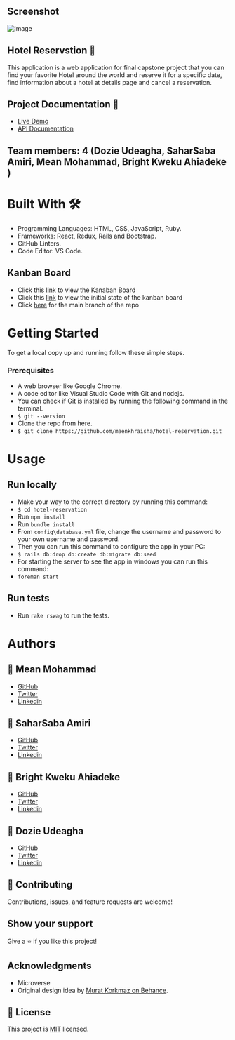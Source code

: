 ## Screenshot
![image](https://www.joincolab.io/projects/planaway-2)

## Hotel Reservstion 🏩
This application is a web application for final capstone project that you can find your favorite Hotel around the world and reserve it for a specific date, find information about a hotel at details page and cancel a reservation.

## Project Documentation 📄
- [Live Demo](https://hotel-reservation-i2st.onrender.com)
- [API Documentation](http://127.0.0.1:5000/api-docs/index.html)

## Team members: 4 (Dozie Udeagha, SaharSaba Amiri, Mean Mohammad, Bright Kweku Ahiadeke )

# Built With 🛠️
- Programming Languages: HTML, CSS, JavaScript, Ruby.
- Frameworks: React, Redux, Rails and Bootstrap.
- GitHub Linters.
- Code Editor: VS Code.

## Kanban Board
- Click this [link](https://github.com/users/maenkhraisha/projects/6) to view the Kanaban Board
- Click this [link](https://docs.google.com/document/d/1GcBpwqr2NsF9umMA4qthxuBxnEjcLagS8p_tt5CwHPc/edit?usp=sharing) to view the initial state of the kanban board
- Click [here](https://github.com/maenkhraisha/hotel-reservation) for the main branch of the repo
# Getting Started
To get a local copy up and running follow these simple steps.

### Prerequisites
- A web browser like Google Chrome.
- A code editor like Visual Studio Code with Git and nodejs.
- You can check if Git is installed by running the following command in the terminal.
- `$ git --version`
- Clone the repo from here.
- `$ git clone https://github.com/maenkhraisha/hotel-reservation.git`

# Usage
## Run locally
- Make your way to the correct directory by running this command:
- `$ cd hotel-reservation`
- Run `npm install`
- Run `bundle install`
- From `config\database.yml` file, change the username and password to your own username and password.
- Then you can run this command to configure the app in your PC:
- `$ rails db:drop db:create db:migrate db:seed`
- For starting the server to see the app in windows you can run this command:
- `foreman start`

## Run tests
- Run `rake rswag` to run the tests.

# Authors
## 👤 Mean Mohammad
- [GitHub](https://github.com/maenkhraisha)
- [Twitter](https://twitter.com/AlkhryshaM)
- [Linkedin](https://www.linkedin.com/in/maen-al-khraisha/)

## 👤 SaharSaba Amiri
- [GitHub](https://github.com/Sahar-SE)
- [Twitter](https://twitter.com/SaharSabaAmiri)
- [Linkedin](https://www.linkedin.com/in/sahar-saba-amiri/)

## 👤 Bright Kweku Ahiadeke
- [GitHub](https://github.com/kwekubright)
- [Twitter](https://twitter.com/kwekubright_)
- [Linkedin](https://www.linkedin.com/in/kwekubright)

## 👤 Dozie Udeagha
- [GitHub](https://github.com/udeaghad)
- [Twitter](https://twitter.com/theodoz)
- [Linkedin](https://www.linkedin.com/in/)

## 🤝 Contributing
Contributions, issues, and feature requests are welcome!

## Show your support
Give a ⭐️ if you like this project!

## Acknowledgments
- Microverse
- Original design idea by [Murat Korkmaz on Behance](https://www.behance.net/gallery/26425031/Vespa-Responsive-Redesign/modules/173005577).

## 📝 License
This project is [MIT](./LICENSE) licensed.
  
